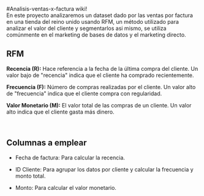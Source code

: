 #Analisis-ventas-x-factura wiki!
<br>
En este proyecto analizaremos un dataset dado por las ventas por factura en una tienda del reino unido usando RFM, un método utilizado para analizar el valor del cliente y segmentarlos asi mismo, se utiliza comúnmente en el marketing de bases de datos y el marketing directo.


## RFM

**Recencia (R):** Hace referencia a la fecha de la última compra del cliente. Un valor bajo de "recencia" indica que el cliente ha comprado recientemente.

**Frecuencia (F):** Número de compras realizadas por el cliente. Un valor alto de "frecuencia" indica que el cliente compra con regularidad.

**Valor Monetario (M):** El valor total de las compras de un cliente. Un valor alto indica que el cliente gasta más dinero.

<br>

## Columnas a emplear

* Fecha de factura: Para calcular la recencia.

* ID Cliente: Para agrupar los datos por cliente y calcular la frecuencia y monto total.

* Monto: Para calcular el valor monetario.




